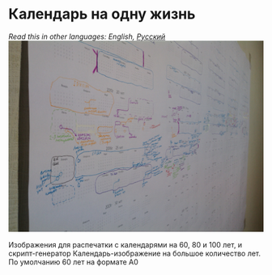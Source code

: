 # Календарь на одну жизнь
*Read this in other languages: English, [Русский](README.ru.md)*
![Пример календаря](https://raw.githubusercontent.com/notdest/png-many-years-calendar/master/img/foto.JPG "Пример календаря")


Изображения для распечатки с календарями на 60, 80 и 100 лет, и скрипт-генератор
Календарь-изображение на большое количество лет. По умолчанию 60 лет на формате А0



